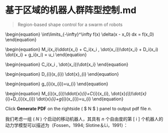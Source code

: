 # 基于区域的机器人群阵型控制.md
>Region-based shape control for a swarm of robots

\begin{equation}
\int\limits_{-\infty}^\infty f(x) \delta(x - x_0) dx = f(x_0)
\end{equation}


\begin{equation}
M_i(x_i)\ddot{x_i} + C_i(x_i , \dot{x_i})\dot{x_i} + D_i(x_i) \dot{x_i} + g_i(x_i) = u_i
\end{equation}

\begin{equation}
C_i(x_i , \dot{x_i})\dot{x_i}
\end{equation}

\begin{equation}
D_{i}(x_{i}) \dot{x}_{i}
\end{equation}

\begin{equation}
g_{i}(x_{i})=u_{i}
\end{equation}

\begin{equation}
M_{i}(x_{i})\ddot{x}_{i}+C_{i}(x_{i}, \dot{x}_{i})\dot{x}_{i}+D_{i}(x_{i}) \dot{x}_{i}+g_{i}(x_{i})=u_{i}
\end{equation}

Click **Generate PDF** on the rightside ( $ N $ ) panel to output pdf file $n$.

我们考虑一组 ( $N$ ) 个启动的移动机器人，其具有 $n$ 个自由度的第 \[ i \] 个机器人的动力学模型可以描述为（Fossen，1994; Slotine＆Li，1991）：
